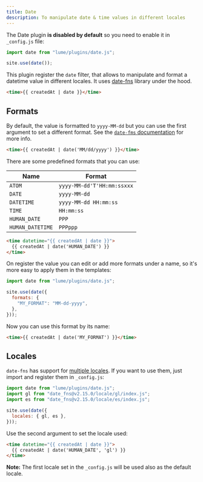 ```yaml
---
title: Date
description: To manipulate date & time values in different locales
---
```


The Date plugin **is disabled by default** so you need to enable it in
`_config.js` file:

```js
import date from "lume/plugins/date.js";

site.use(date());
```

This plugin register the `date` filter, that allows to manipulate and format a
datetime value in different locales. It uses [date-fns](https://date-fns.org/)
library under the hood.

```html
<time>{{ createdAt | date }}</time>
```

## Formats

By default, the value is formatted to `yyyy-MM-dd` but you can use the first
argument to set a different format. See the
[`date-fms` documentation](https://date-fns.org/v2.15.0/docs/format) for more
info.

```html
<time>{{ createdAt | date('MM/dd/yyyy') }}</time>
```

There are some predefined formats that you can use:

| Name             | Format                     |
| ---------------- | -------------------------- |
| `ATOM`           | `yyyy-MM-dd'T'HH:mm:ssxxx` |
| `DATE`           | `yyyy-MM-dd`               |
| `DATETIME`       | `yyyy-MM-dd HH:mm:ss`      |
| `TIME`           | `HH:mm:ss`                 |
| `HUMAN_DATE`     | `PPP`                      |
| `HUMAN_DATETIME` | `PPPppp`                   |

```html
<time datetime="{{ createdAt | date }}">
  {{ createdAt | date('HUMAN_DATE') }}
</time>
```

On register the value you can edit or add more formats under a name, so it's
more easy to apply them in the templates:

```js
import date from "lume/plugins/date.js";

site.use(date({
  formats: {
    "MY_FORMAT": "MM-dd-yyyy",
  },
}));
```

Now you can use this format by its name:

```html
<time>{{ createdAt | date('MY_FORMAT') }}</time>
```

## Locales

`date-fns` has support for [multiple locales](date_fns@v2.15.0/locale). If you
want to use them, just import and register them in `_config.js`:

```js
import date from "lume/plugins/date.js";
import gl from "date_fns@v2.15.0/locale/gl/index.js";
import es from "date_fns@v2.15.0/locale/es/index.js";

site.use(date({
  locales: { gl, es },
}));
```

Use the second argument to set the locale used:

```html
<time datetime="{{ createdAt | date }}">
  {{ createdAt | date('HUMAN_DATE', 'gl') }}
</time>
```

**Note:** The first locale set in the `_config.js` will be used also as the
default locale.
